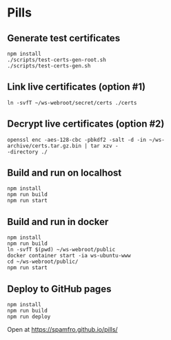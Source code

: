 # Pills

## Generate test certificates
```
npm install
./scripts/test-certs-gen-root.sh
./scripts/test-certs-gen.sh
```
## Link live certificates (option #1)
```
ln -svfT ~/ws-webroot/secret/certs ./certs
```
## Decrypt live certificates (option #2)
```
openssl enc -aes-128-cbc -pbkdf2 -salt -d -in ~/ws-archive/certs.tar.gz.bin | tar xzv -
-directory ./
```
## Build and run on localhost
```
npm install
npm run build
npm run start
```
## Build and run in docker
```
npm install
npm run build
ln -svfT $(pwd) ~/ws-webroot/public
docker container start -ia ws-ubuntu-www
cd ~/ws-webroot/public/
npm run start
```
## Deploy to GitHub pages
```
npm install
npm run build
npm run deploy
```
Open at https://spamfro.github.io/pills/
